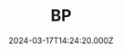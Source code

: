 ---
date: 2024-03-17T14:24:20.000Z
title: BP
latitude: 51.901779
longitude: 0.976252
category: checkin
---